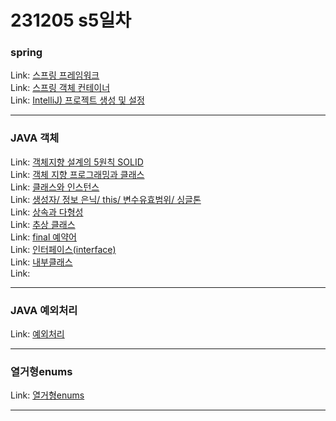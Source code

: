# 231205 s5일차


### spring

Link: [스프링 프레임워크](https://blog.naver.com/dkumylove/223284166634)<br>
Link: [스프링 객체 컨테이너](https://blog.naver.com/dkumylove/223284166702)<br>
Link: [IntelliJ) 프로젝트 생성 및 설정](https://blog.naver.com/dkumylove/223283872688)<br>

-------------

### JAVA 객체

Link: [객체지향 설계의 5원칙 SOLID](https://blog.naver.com/dkumylove/223283967441)<br>
Link: [객체 지향 프로그래밍과 클래스](https://blog.naver.com/dkumylove/223284178188)<br>
Link: [클래스와 인스턴스](https://blog.naver.com/dkumylove/223284181196)<br>
Link: [생성자/ 정보 은닉/ this/ 변수유효범위/ 싱글톤](https://blog.naver.com/dkumylove/223284184655)<br>
Link: [상속과 다형성](https://blog.naver.com/dkumylove/223284186841)<br>
Link: [추상 클래스](https://blog.naver.com/dkumylove/223285227695)<br>
Link: [final 예약어](https://blog.naver.com/dkumylove/223285233975)<br>
Link: [인터페이스(interface)](https://blog.naver.com/dkumylove/223285237809)<br>
Link: [내부클래스](https://blog.naver.com/dkumylove/223285240214)<br>
Link: []()<br>

-------------

### JAVA 예외처리

Link: [예외처리](https://blog.naver.com/dkumylove/223283949047)<br>

-------------
### 열거형enums

Link: [열거형enums](https://blog.naver.com/dkumylove/223285245284)<br>

-------------
